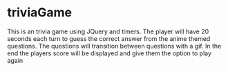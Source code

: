 # triviaGame

This is an trivia game using JQuery and timers. 
The player will have 20 seconds each turn to guess the correct answer from the anime themed questions.
The questions will transition between questions with a gif. 
In the end the players score will be displayed and give them the option to play again
